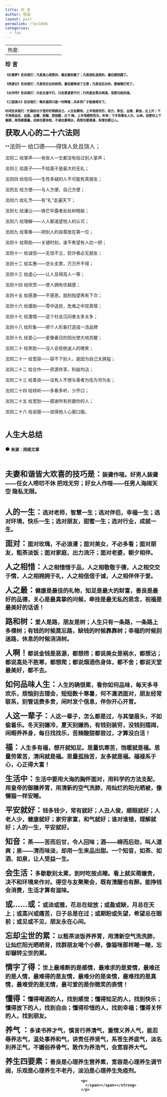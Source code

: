 ```yaml
---
title: 珍 言
author: 悟道
layout: post
permalink: /?p=1068
categories:
  - fan
---
```

<table>
  <tr cellpadding=0><td>
    热度:
  </td><td cellpadding=0><img src='http://210.75.224.29/wordpress/wp-content/plugins/statpresscn/images/sun.gif' width=10 height=10 border=0 /></td><td cellpadding=0><img src='http://210.75.224.29/wordpress/wp-content/plugins/statpresscn/images/sun_dark.gif' width=10 height=10 border=0 /></td><td cellpadding=0><img src='http://210.75.224.29/wordpress/wp-content/plugins/statpresscn/images/sun_dark.gif' width=10 height=10 border=0 /></td><td cellpadding=0><img src='http://210.75.224.29/wordpress/wp-content/plugins/statpresscn/images/sun_dark.gif' width=10 height=10 border=0 /></td><td cellpadding=0><img src='http://210.75.224.29/wordpress/wp-content/plugins/statpresscn/images/sun_dark.gif' width=10 height=10 border=0 /></td></tr>
</table>

**<span style="font-size: large;">珍 言</span>**

<span> </span>

**<span> <span style="font-size: x-small;"> 《红楼梦》告诉我们：凡是真心相爱的，最后都拆散了；凡是胡乱混搭的，最后都团圆了。</span></span>**

<span><span style="font-size: x-small;"> </span><strong><span style="font-size: x-small;">《西游记》告诉我们：凡是有后台的妖怪，最后都修成了正果；凡是没后台的，都被猴打死了。</span></strong></span>

<span><span style="font-size: x-small;"> </span><strong><span style="font-size: x-small;">《水浒传》告诉我们：只走白道不行，只走黑道更不行；行的是走黑白两道，官匪勾结的道。</span></strong></span>

<span><span style="font-size: x-small;"> </span><strong><span style="font-size: x-small;">《三国演义》告诉我们：精兵强将只能一时辉煌；兵多将广才能做得天下。</span></strong></span>

**<span style="font-size: x-small;"> 时间告诉我们：忙碌的日子里好好照顾自己，人生如赛场，上半场按学历、权力、职位、业绩、薪金，比上升；下半场按血压、血脂、血糖、尿酸、胆固醇，比下 降。上半场顺势而为，听命；下半场事在人为，认命。但愿你上下兼顾，两场都要嬴。没病也要体检，不渴也要喝水，再烦也要想通，有理也要让人。 </span>**  
<span> </span>

<span> </span>

<span> </span>

<span> </span>

**<span style="font-size: x-large;">获取人心的二十六法则</span>**

<span> </span>

<span> </span>

**<span><span style="font-size: small;"><span style="font-size: large;">法则一 给口德——得饶人处且饶人；</p> <p>
  法则二 给掌声——有些人一生都没有给过别人掌声；
</p>

<p>
  法则三 给面子——不给面子是最大的无礼；
</p>

<p>
  法则四 给信任——生性多疑的人不可能有真朋友；
</p>

<p>
  法则五 给方便——与人方便，自己方便；
</p>

<p>
  法则六 给礼节——有“礼”走遍天下；
</p>

<p>
  法则七 给谦让——锋芒毕露者处处树暗敌；
</p>

<p>
  法则八 给理解——人人都渴望他人的认可；
</p>

<p>
  法则九 给尊重——把别人的自尊放在第一位；
</p>

<p>
  法则十 给帮助——关键时刻，谁不希望有人拉一把；
</p>

<p>
  法则十一 给诚信——无信不立，狡诈者必无朋友；
</p>

<p>
  法则十二 给实惠——空头支票，万万开不得；
</p>

<p>
  法则十三 给虚心——让人显得高人一等；
</p>

<p>
  法则十四 给欣赏——使人拥有优越感；
</p>

<p>
  法则十五 给感激——不感恩，就别指望再有下次；
</p>

<p>
  法则十六 给援助——雪中送炭，危难之中现真情；
</p>

<p>
  法则十七 给激情——这个社会沉闷者太多太多；
</p>

<p>
  法则十八 给形象——把个人形象打造成一流品牌
</p>

<p>
  法则十九 给爱心——爱像春日的阳光使大地苏醒；
</p>

<p>
  法则二十 给笑脸——没人会拒绝迷人的微笑；
</p>

<p>
  法则二十一 给宽容——容不下别人，是因为自己太狭隘；
</p>

<p>
  法则二十二 给合作——资源共享，利益均沾；
</p>

<p>
  法则二十三 给善良——没有人不想与善者为伍为邻为友；
</p>

<p>
  法则二十四 给倾听——多看多听，少开口；
</p>

<p>
  法则二十五 给宽恕——感谢所有折磨你的人；
</p>

<p>
  法则二十六 给说服——说得他人心服口服。<br /> </span></span></span></strong>
</p>

<p>
  <strong><span><span style="font-size: small;"><span> </span></p> <p>
    <span><br /> </span>
  </p>
  
  <p>
    <span> </span>
  </p>
  
  <p>
    <span> </span>
  </p>
  
  <p>
    <span> </span>
  </p>
  
  <p>
    <strong><span style="font-size: x-large;">人生大总结<br /> </span><span style="font-size: large;"><br /> </span></strong><strong><span><span style="font-size: medium;"><strong> ● </strong></span><span style="font-size: small;">来源：网络文章 </span></span></strong>
  </p>
  
  <p>
    <strong><span style="font-size: small;"><br /> </span><span style="font-size: large;"><br /> <span> </span></span><span style="font-size: x-large;">夫妻和谐皆大欢喜的技巧是：</span><span style="font-size: large;">装聋作哑。好男人装聋——任女人唠叨不休 把戏无穷；好女人作哑——任男人海阔天空 隐私无限。<br /> </span></strong>
  </p>
  
  <p>
    <strong><span style="font-size: large;"><br /> <span> </span></span><span style="font-size: x-large;"> 人的一生：</span><span><span style="font-size: large;">选对老师，智慧一生；选对伴侣，幸福一生；选对环境，快乐一生；选对朋友，甜蜜一生；选对行业，成就一生。</p> <p>
      </span><span style="font-size: x-large;">面对：</span></span><span><span style="font-size: large;">面对玫瑰，不必浪漫；面对美女，不必多看；面对朋友，粗茶淡饭；面对家庭，出力流汗；面对老婆，朝夕相伴。</p> <p>
        </span><span style="font-size: x-large;">人之相惜：</span></span><span><span style="font-size: large;">人之相惜惜于品，人之相敬敬于德，人之相交交于情，人之相拥拥于礼，人之相信信于诚，人之相伴伴于爱。</p> <p>
          </span><span style="font-size: x-large;">人之最：</span></span><span><span style="font-size: large;">健康是最佳的礼物，知足是最大的财富，善良是最好的品德，关心是最真挚的问候，牵挂是最无私的思念，祝福是最美好的话语！</p> <p>
            </span><span style="font-size: x-large;">路和树：</span></span><span><span style="font-size: large;">爱人是路，朋友是树；人生只有一条路，一条路上多棵树；有钱的时候莫忘路，缺钱的时候靠靠树；幸福的时候别迷路，休息的时候浇浇树。</p> <p>
              </span><span style="font-size: x-large;"> 人啊！</span></span><span><span style="font-size: large;">都说金钱是恶源，都想捞；都说美女是祸水，都想沾；都说高处不胜寒，都想爬；都说烟酒伤身体，都不舍；都说天堂最美好，都不去。</p> <p>
                </span><span style="font-size: x-large;"> 如何品味人生：</span></span><span><span style="font-size: large;">人生的确很累，看你如何品味，每天多寻欢乐，烦恼别去理会，短短数十寒暑，何不潇洒面对，朋友经常联系，别管话费多贵，闲时发个信息，伴你开心开胃。</p> <p>
                  </span><span style="font-size: x-large;">人这一辈子：</span></span><span><span style="font-size: large;">人这一辈子，怎么都是过，与其皱眉头，不如偷着乐。冬天别嫌冷，夏天别嫌热，有钱别装穷，没钱别摆阔，闲暇养养身，每日找找乐，苦辣酸甜都尝过，才算没白活！</p> <p>
                    </span><span style="font-size: x-large;"> 福：</span></span><span><span style="font-size: large;">人生多有福，想开就知足。思量饥寒苦，饱暖就是福。思量劳累苦，清闲就是福。思量孤独苦，友多就是福。福禄系于心，心正得大富！</p> <p>
                      </span><span style="font-size: x-large;"> 生活中：</span></span><span><span style="font-size: large;">生活中要用大海的胸怀面对，用科学的方法支配，用皇帝的御膳养胃，用清新的空气洗肺，用灿烂的阳光晒被，像懒猫一样安睡。</p> <p>
                        </span><span style="font-size: x-large;">平安就好：</span></span><span><span style="font-size: large;">钱多钱少，常有就好；人丑人俊，顺眼就好；人老人少，健康就好；家穷家富，和气就好；谁对谁错，理解就好；人的一生，平安就好。</p> <p>
                          </span><span style="font-size: x-large;">知音：</span></span><span><span style="font-size: large;">茶——苦而后甘，令人回味；酒——绵而后劲，叫人道爽；泉——清而味淡，却用一生来品出甜。一个知音，如茶、如酒、如泉，让人受益一生。</p> <p>
                            </span><span style="font-size: x-large;">会生活：</span></span><span><span style="font-size: large;">多歇歇别太累，到时吃按点睡。看上就买甭嫌贵，决不和环境来作对。得空与友聚聚会，既有清醒也有醉。能挣钱会消费，生活才算有滋味。</p> <p>
                              </span><span style="font-size: x-large;">或……或：</span></span><span><span style="font-size: large;">或淡或雅，花总在绽放；或盈或缺，月总在天上；或高兴或痛苦，日子总是在过；或期盼或失望，希望总在眼前；或见或不见，朋友永在心间。</p> <p>
                                </span><span style="font-size: x-large;">忘却尘世的累：</span></span><span><span style="font-size: large;">以粗茶淡饭养养胃，用清新空气洗洗肺，让灿烂阳光晒晒背，找群朋友喝个小醉，像猫咪那样睡一睡，忘却辗转尘世的累。</p> <p>
                                  </span><span style="font-size: x-large;"> 情字了得：</span></span><span><span style="font-size: large;">世上最难断的是感情，最难求的是爱情，最难还的是人情，最难得的是友情，最难分的是亲情，最难找的是真情，最难受的是无情，最可爱的是你微笑的表情！</p> <p>
                                    </span><span style="font-size: x-large;"> 懂得：</span></span><span><span style="font-size: large;">懂得喝酒的人，找到感觉；懂得知足的人，找到快乐；懂得放下的人，找到自由；懂得珍惜的人，找到幸福；懂得关怀的人，找到朋友。</p> <p>
                                      </span><span style="font-size: x-large;"> 养气 ：</span></span><span><span style="font-size: large;">多读书养才气，慎言行养清气，重情义养人气，能忍辱养志气，温处事养和气，讲责任养贤气，系苍生养底气，淡名利养正气，不媚俗养骨气，敢作为养浩气，会宽容养大气。</p> <p>
                                        </span><span style="font-size: x-large;">养生四要素：</span><span style="font-size: large;">善良是心理养生营养素，宽容是心理养生调节阀，乐观是心理养生不老丹，淡泊是心理养生免疫剂。</span></span></strong>
                                      </p>
                                      
                                      <p>
                                        </span></span></strong>
                                      </p>